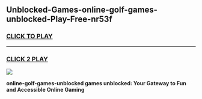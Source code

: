 
## Unblocked-Games-online-golf-games-unblocked-Play-Free-nr53f
<h3>
<a href="https://premium76.site?title=online-golf-games-unblocked&ref=23A">CLICK TO PLAY</a></h3>
<hr>

<h3>
<a href="https://premium76.site?title=online-golf-games-unblocked&ref=23A">CLICK 2 PLAY</a>
  
</h3>

<a href="https://premium76.site?title=online-golf-games-unblocked&ref=23A"><img src="https://clearcache.store/games.png"></a>


**online-golf-games-unblocked games unblocked: Your Gateway to Fun and Accessible Online Gaming**
